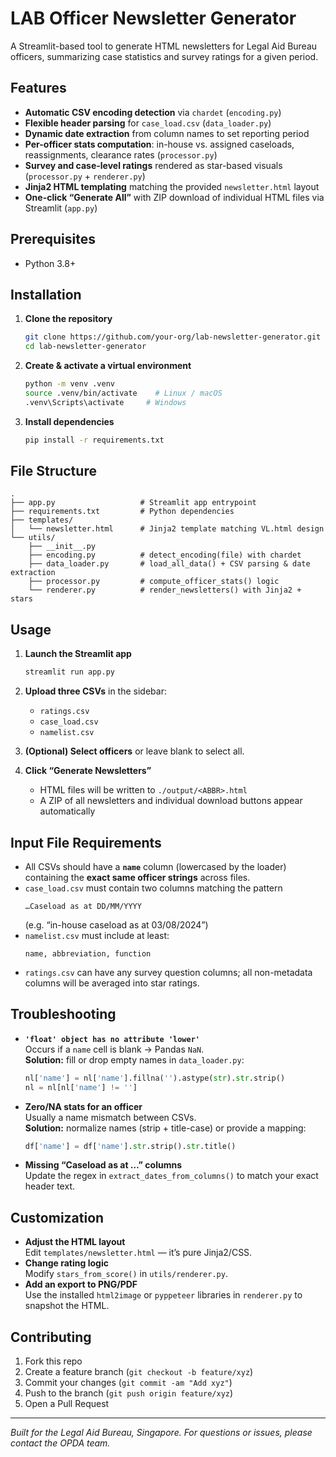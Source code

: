 # LAB Officer Newsletter Generator

A Streamlit-based tool to generate HTML newsletters for Legal Aid Bureau officers, summarizing case statistics and survey ratings for a given period.

## Features

- **Automatic CSV encoding detection** via `chardet` (`encoding.py`)
- **Flexible header parsing** for `case_load.csv` (`data_loader.py`)
- **Dynamic date extraction** from column names to set reporting period
- **Per-officer stats computation**: in-house vs. assigned caseloads, reassignments, clearance rates (`processor.py`)
- **Survey and case-level ratings** rendered as star-based visuals (`processor.py` + `renderer.py`)
- **Jinja2 HTML templating** matching the provided `newsletter.html` layout
- **One-click “Generate All”** with ZIP download of individual HTML files via Streamlit (`app.py`)

## Prerequisites

- Python 3.8+

## Installation

1. **Clone the repository**
   ```bash
   git clone https://github.com/your-org/lab-newsletter-generator.git
   cd lab-newsletter-generator
   ```

2. **Create & activate a virtual environment**
   ```bash
   python -m venv .venv
   source .venv/bin/activate    # Linux / macOS
   .venv\Scripts\activate     # Windows
   ```

3. **Install dependencies**
   ```bash
   pip install -r requirements.txt
   ```

## File Structure

```
.
├── app.py                   # Streamlit app entrypoint
├── requirements.txt         # Python dependencies
├── templates/
│   └── newsletter.html      # Jinja2 template matching VL.html design
└── utils/
    ├── __init__.py
    ├── encoding.py          # detect_encoding(file) with chardet
    ├── data_loader.py       # load_all_data() + CSV parsing & date extraction
    ├── processor.py         # compute_officer_stats() logic
    └── renderer.py          # render_newsletters() with Jinja2 + stars
```

## Usage

1. **Launch the Streamlit app**
   ```bash
   streamlit run app.py
   ```

2. **Upload three CSVs** in the sidebar:
   - `ratings.csv`
   - `case_load.csv`
   - `namelist.csv`

3. **(Optional) Select officers** or leave blank to select all.

4. **Click “Generate Newsletters”**
   - HTML files will be written to `./output/<ABBR>.html`
   - A ZIP of all newsletters and individual download buttons appear automatically

## Input File Requirements

- All CSVs should have a **`name`** column (lowercased by the loader) containing the **exact same officer strings** across files.
- `case_load.csv` must contain two columns matching the pattern  
  ```
  …Caseload as at DD/MM/YYYY
  ```
  (e.g. “in-house caseload as at 03/08/2024”)
- `namelist.csv` must include at least:  
  ```
  name, abbreviation, function
  ```
- `ratings.csv` can have any survey question columns; all non-metadata columns will be averaged into star ratings.

## Troubleshooting

- **`'float' object has no attribute 'lower'`**  
  Occurs if a `name` cell is blank → Pandas `NaN`.  
  **Solution:** fill or drop empty names in `data_loader.py`:
  ```python
  nl['name'] = nl['name'].fillna('').astype(str).str.strip()
  nl = nl[nl['name'] != '']
  ```
- **Zero/NA stats for an officer**  
  Usually a name mismatch between CSVs.  
  **Solution:** normalize names (strip + title-case) or provide a mapping:
  ```python
  df['name'] = df['name'].str.strip().str.title()
  ```
- **Missing “Caseload as at …” columns**  
  Update the regex in `extract_dates_from_columns()` to match your exact header text.

## Customization

- **Adjust the HTML layout**  
  Edit `templates/newsletter.html` — it’s pure Jinja2/CSS.
- **Change rating logic**  
  Modify `stars_from_score()` in `utils/renderer.py`.
- **Add an export to PNG/PDF**  
  Use the installed `html2image` or `pyppeteer` libraries in `renderer.py` to snapshot the HTML.

## Contributing

1. Fork this repo  
2. Create a feature branch (`git checkout -b feature/xyz`)  
3. Commit your changes (`git commit -am "Add xyz"`)  
4. Push to the branch (`git push origin feature/xyz`)  
5. Open a Pull Request

---

*Built for the Legal Aid Bureau, Singapore. For questions or issues, please contact the OPDA team.*
